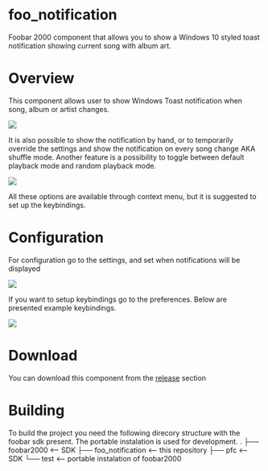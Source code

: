 # foo_notification

Foobar 2000 component that allows you to show a Windows 10 styled toast notification showing current song with album art.

# Overview

This component allows user to show Windows Toast notification when song, album or artist changes.

![](http://i.imgur.com/NgmGKKP.png)

It is also possible to show the notification by hand, or to temporarily override the settings and show the notification on every song change AKA shuffle mode.
Another feature is a possibility to toggle between default playback mode and random playback mode.

![](http://i.imgur.com/h3RQ5yM.png)

All these options are available through context menu, but it is suggested to set up the keybindings.

# Configuration

For configuration go to the settings, and set when notifications will be displayed

![](http://i.imgur.com/xdZ3SM0.png)

If you want to setup keybindings go to the preferences. Below are presented example keybindings.

![](http://i.imgur.com/4zseR4o.png)

# Download
You can download this component from the [release](https://github.com/icepopo/foo_notification/releases) section 

# Building
To build the project you need the following direcory structure with the foobar sdk present. The portable instalation is used for development.
      .
      ├── foobar2000         <-- SDK
      ├── foo_notification   <-- this repository
      ├── pfc                <-- SDK
      └── test               <-- portable instalation of foobar2000